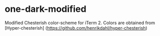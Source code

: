 # one-dark-modified

Modified Chesterish color-scheme for iTerm 2. Colors are obtained from [Hyper-chesterish] (https://github.com/henrikdahl/hyper-chesterish)
